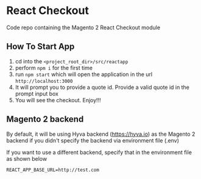 # React Checkout

Code repo containing the Magento 2 React Checkout module

## How To Start App

1. cd into the `<project_root_dir>/src/reactapp`
2. perform `npm i` for the first time
3. run `npm start` which will open the application in the url `http://localhost:3000`
4. It will prompt you to provide a quote id. Provide a valid quote id in the prompt input box
5. You will see the checkout. Enjoy!!!

## Magento 2 backend

By default, it will be using Hyva backend (https://hyva.io) as the Magento 2 backend if you didn't specify the backend via environment file (.env)

If you want to use a different backend, specify that in the environment file as shown below

```
REACT_APP_BASE_URL=http://test.com
```
